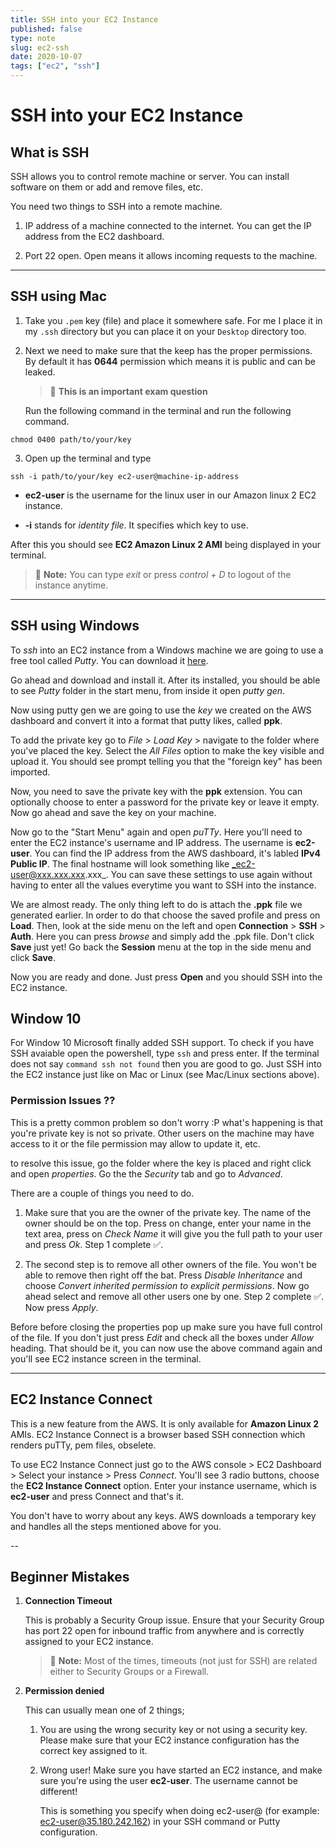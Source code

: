 ```yaml
---
title: SSH into your EC2 Instance
published: false
type: note
slug: ec2-ssh
date: 2020-10-07
tags: ["ec2", "ssh"]
---
```


# SSH into your EC2 Instance

## What is SSH

SSH allows you to control remote machine or server. You can install software on them or add and remove files, etc.

You need two things to SSH into a remote machine.

1. IP address of a machine connected to the internet. You can get the IP address from the EC2 dashboard.

2. Port 22 open. Open means it allows incoming requests to the machine.

---

## **SSH using Mac**

1. Take you `.pem` key (file) and place it somewhere safe. For me I place it in my `.ssh` directory but you can place it on your `Desktop` directory too.

2. Next we need to make sure that the keep has the proper permissions. By default it has **0644** permission which means it is public and can be leaked.

   > 🚨 **This is an important exam question**

   Run the following command in the terminal and run the following command.

```
chmod 0400 path/to/your/key
```

3. Open up the terminal and type

```
ssh -i path/to/your/key ec2-user@machine-ip-address
```

- **ec2-user** is the username for the linux user in our Amazon linux 2 EC2 instance.

- **-i** stands for _identity file_. It specifies which key to use.

After this you should see **EC2 Amazon Linux 2 AMI** being displayed in your terminal.

> 🚨 **Note:** You can type _exit_ or press _control + D_ to logout of the instance anytime.

---

## **SSH using Windows**

To _ssh_ into an EC2 instance from a Windows machine we are going to use a free tool called _Putty_. You can download it [here](https://www.putty.org/).

Go ahead and download and install it. After its installed, you should be able to see _Putty_ folder in the start menu, from inside it open _putty gen_.

Now using putty gen we are going to use the _key_ we created on the AWS dashboard and convert it into a format that putty likes, called **ppk**.

To add the private key go to _File_ > _Load Key_ > navigate to the folder where you've placed the key. Select the _All Files_ option to make the key visible and upload it. You should see prompt telling you that the "foreign key" has been imported.

Now, you need to save the private key with the **ppk** extension. You can optionally choose to enter a password for the private key or leave it empty. Now go ahead and save the key on your machine.

Now go to the "Start Menu" again and open _puTTy_. Here you'll need to enter the EC2 instance's username and IP address. The username is **ec2-user**. You can find the IP address from the AWS dashboard, it's labled **IPv4 Public IP**. The final hostname will look something like _ec2-user@xxx.xxx.xxx.xxx_. You can save these settings to use again without having to enter all the values everytime you want to SSH into the instance.

We are almost ready. The only thing left to do is attach the **.ppk** file we generated earlier. In order to do that choose the saved profile and press on **Load**. Then, look at the side menu on the left and open **Connection** > **SSH** > **Auth**. Here you can press _browse_ and simply add the .ppk file. Don't click **Save** just yet! Go back the **Session** menu at the top in the side menu and click **Save**.

Now you are ready and done. Just press **Open** and you should SSH into the EC2 instance.

## **Window 10**

For Window 10 Microsoft finally added SSH support. To check if you have SSH avaiable open the powershell, type `ssh` and press enter. If the terminal does not say `command ssh not found` then you are good to go. Just SSH into the EC2 instance just like on Mac or Linux (see Mac/Linux sections above).

### **Permission Issues ??**

This is a pretty common problem so don't worry :P what's happening is that you're private key is not so private. Other users on the machine may have access to it or the file permission may allow to update it, etc.

to resolve this issue, go the folder where the key is placed and right click and open _properties_. Go the the _Security_ tab and go to _Advanced_.

There are a couple of things you need to do.

1. Make sure that you are the owner of the private key. The name of the owner should be on the top. Press on change, enter your name in the text area, press on _Check Name_ it will give you the full path to your user and press _Ok_. Step 1 complete ✅.

2. The second step is to remove all other owners of the file. You won't be able to remove then right off the bat. Press _Disable Inheritance_ and choose _Convert inherited permission to explicit permissions_. Now go ahead select and remove all other users one by one. Step 2 complete ✅. Now press _Apply_.

Before before closing the properties pop up make sure you have full control of the file. If you don't just press _Edit_ and check all the boxes under _Allow_ heading. That should be it, you can now use the above command again and you'll see EC2 instance screen in the terminal.

---

## **EC2 Instance Connect**

This is a new feature from the AWS. It is only available for **Amazon Linux 2** AMIs. EC2 Instance Connect is a browser based SSH connection which renders puTTy, pem files, obselete.

To use EC2 Instance Connect just go to the AWS console > EC2 Dashboard > Select your instance > Press _Connect_. You'll see 3 radio buttons, choose the **EC2 Instance Connect** option. Enter your instance username, which is **ec2-user** and press Connect and that's it.

You don't have to worry about any keys. AWS downloads a temporary key and handles all the steps mentioned above for you.

--

## **Beginner Mistakes**

1. **Connection Timeout**

   This is probably a Security Group issue. Ensure that your Security Group has port 22 open for inbound traffic from anywhere and is correctly assigned to your EC2 instance.

   > 🚨 **Note:** Most of the times, timeouts (not just for SSH) are related either to Security Groups or a Firewall.

2. **Permission denied**

   This can usually mean one of 2 things;

   1. You are using the wrong security key or not using a security key. Please make sure that your EC2 instance configuration has the correct key assigned to it.

   2. Wrong user! Make sure you have started an EC2 instance, and make sure you're using the user **ec2-user**. The username cannot be different!

      This is something you specify when doing ec2-user@<public-ip> (for example: ec2-user@35.180.242.162) in your SSH command or Putty configuration.
